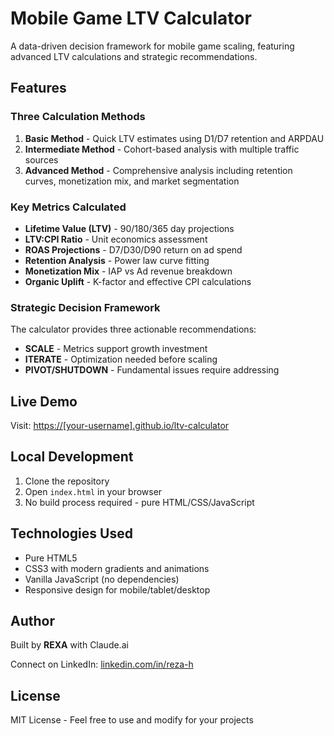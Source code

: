 # Mobile Game LTV Calculator

A data-driven decision framework for mobile game scaling, featuring advanced LTV calculations and strategic recommendations.

## Features

### Three Calculation Methods

1. **Basic Method** - Quick LTV estimates using D1/D7 retention and ARPDAU
2. **Intermediate Method** - Cohort-based analysis with multiple traffic sources
3. **Advanced Method** - Comprehensive analysis including retention curves, monetization mix, and market segmentation

### Key Metrics Calculated

- **Lifetime Value (LTV)** - 90/180/365 day projections
- **LTV:CPI Ratio** - Unit economics assessment
- **ROAS Projections** - D7/D30/D90 return on ad spend
- **Retention Analysis** - Power law curve fitting
- **Monetization Mix** - IAP vs Ad revenue breakdown
- **Organic Uplift** - K-factor and effective CPI calculations

### Strategic Decision Framework

The calculator provides three actionable recommendations:
- **SCALE** - Metrics support growth investment
- **ITERATE** - Optimization needed before scaling
- **PIVOT/SHUTDOWN** - Fundamental issues require addressing

## Live Demo

Visit: [https://[your-username].github.io/ltv-calculator](https://[your-username].github.io/ltv-calculator)

## Local Development

1. Clone the repository
2. Open `index.html` in your browser
3. No build process required - pure HTML/CSS/JavaScript

## Technologies Used

- Pure HTML5
- CSS3 with modern gradients and animations
- Vanilla JavaScript (no dependencies)
- Responsive design for mobile/tablet/desktop

## Author

Built by **REXA** with Claude.ai

Connect on LinkedIn: [linkedin.com/in/reza-h](https://www.linkedin.com/in/reza-h/)

## License

MIT License - Feel free to use and modify for your projects